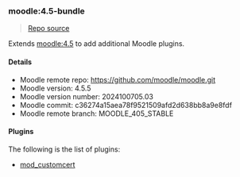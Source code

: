 ### moodle:4.5-bundle
> [Repo source](https://github.com/krestomatio/container_builder/tree/master/moodle/moodle45_bundle)

Extends [moodle:4.5](#moodle45) to add additional Moodle plugins.

#### Details
* Moodle remote repo: https://github.com/moodle/moodle.git
* Moodle version: 4.5.5
* Moodle version number: 2024100705.03
* Moodle commit: c36274a15aea78f9521509afd2d638bb8a9e8fdf
* Moodle remote branch: MOODLE\_405\_STABLE

#### Plugins
The following is the list of plugins:
- [mod_customcert](https://moodle.org/plugins/mod_customcert)
